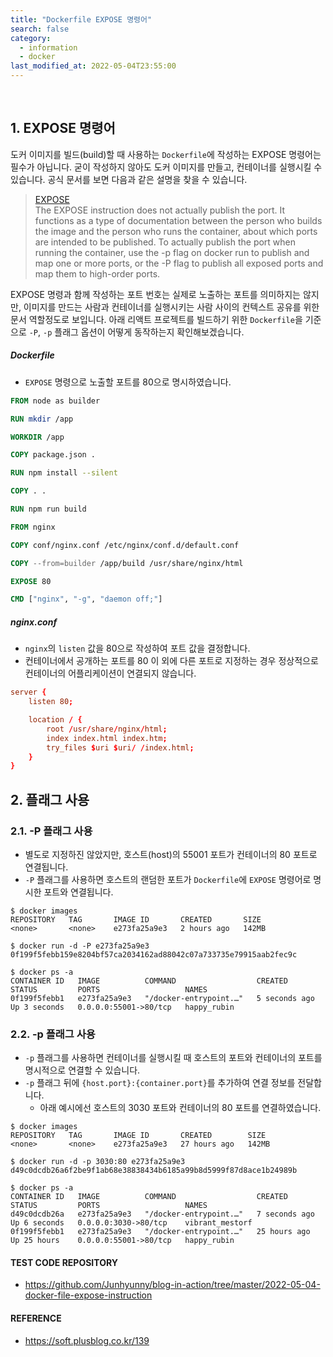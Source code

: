 ```yaml
---
title: "Dockerfile EXPOSE 명령어"
search: false
category:
  - information
  - docker
last_modified_at: 2022-05-04T23:55:00
---
```


<br/>

## 1. EXPOSE 명령어

도커 이미지를 빌드(build)할 때 사용하는 `Dockerfile`에 작성하는 EXPOSE 명령어는 필수가 아닙니다. 
굳이 작성하지 않아도 도커 이미지를 만들고, 컨테이너를 실행시킬 수 있습니다. 
공식 문서를 보면 다음과 같은 설명을 찾을 수 있습니다.

> [EXPOSE](https://docs.docker.com/engine/reference/builder/#expose)<br/>
> The EXPOSE instruction does not actually publish the port. 
> It functions as a type of documentation between the person who builds the image 
> and the person who runs the container, about which ports are intended to be published. 
> To actually publish the port when running the container, use the -p flag on docker run to publish and map one or more ports, 
> or the -P flag to publish all exposed ports and map them to high-order ports.

EXPOSE 명령과 함께 작성하는 포트 번호는 실제로 노출하는 포트를 의미하지는 않지만, 
이미지를 만드는 사람과 컨테이너를 실행시키는 사람 사이의 컨텍스트 공유를 위한 문서 역할정도로 보입니다. 
아래 리액트 프로젝트를 빌드하기 위한 `Dockerfile`을 기준으로 `-P`, `-p` 플래그 옵션이 어떻게 동작하는지 확인해보겠습니다. 

##### Dockerfile

- `EXPOSE` 명령으로 노출할 포트를 80으로 명시하였습니다. 

```dockerfile
FROM node as builder

RUN mkdir /app

WORKDIR /app

COPY package.json .

RUN npm install --silent

COPY . .

RUN npm run build

FROM nginx

COPY conf/nginx.conf /etc/nginx/conf.d/default.conf

COPY --from=builder /app/build /usr/share/nginx/html

EXPOSE 80

CMD ["nginx", "-g", "daemon off;"]
```

##### nginx.conf

- `nginx`의 `listen` 값을 80으로 작성하여 포트 값을 결정합니다.
- 컨테이너에서 공개하는 포트를 80 이 외에 다른 포트로 지정하는 경우 정상적으로 컨테이너의 어플리케이션이 연결되지 않습니다.

```conf
server {
    listen 80;

    location / {
        root /usr/share/nginx/html;
        index index.html index.htm;
        try_files $uri $uri/ /index.html;
    }
}
```

## 2. 플래그 사용

### 2.1. -P 플래그 사용

- 별도로 지정하진 않았지만, 호스트(host)의 55001 포트가 컨테이너의 80 포트로 연결됩니다.
- `-P` 플래그를 사용하면 호스트의 랜덤한 포트가 `Dockerfile`에 `EXPOSE` 명령어로 명시한 포트와 연결됩니다.

```
$ docker images 
REPOSITORY   TAG       IMAGE ID       CREATED       SIZE
<none>       <none>    e273fa25a9e3   2 hours ago   142MB

$ docker run -d -P e273fa25a9e3          
0f199f5febb159e8204bf57ca2034162ad88042c07a733735e79915aab2fec9c

$ docker ps -a                 
CONTAINER ID   IMAGE          COMMAND                  CREATED         STATUS         PORTS                   NAMES
0f199f5febb1   e273fa25a9e3   "/docker-entrypoint.…"   5 seconds ago   Up 3 seconds   0.0.0.0:55001->80/tcp   happy_rubin
```

### 2.2. -p 플래그 사용

- `-p` 플래그를 사용하면 컨테이너를 실행시킬 때 호스트의 포트와 컨테이너의 포트를 명시적으로 연결할 수 있습니다.
- `-p` 플래그 뒤에 `{host.port}:{container.port}`를 추가하여 연결 정보를 전달합니다.
    - 아래 예시에선 호스트의 3030 포트와 컨테이너의 80 포트를 연결하였습니다.

```
$ docker images                             
REPOSITORY   TAG       IMAGE ID       CREATED        SIZE
<none>       <none>    e273fa25a9e3   27 hours ago   142MB

$ docker run -d -p 3030:80 e273fa25a9e3   
d49c0dcdb26a6f2be9f1ab68e38838434b6185a99b8d5999f87d8ace1b24989b

$ docker ps -a                         
CONTAINER ID   IMAGE          COMMAND                  CREATED         STATUS         PORTS                   NAMES
d49c0dcdb26a   e273fa25a9e3   "/docker-entrypoint.…"   7 seconds ago   Up 6 seconds   0.0.0.0:3030->80/tcp    vibrant_mestorf
0f199f5febb1   e273fa25a9e3   "/docker-entrypoint.…"   25 hours ago    Up 25 hours    0.0.0.0:55001->80/tcp   happy_rubin
```

#### TEST CODE REPOSITORY
- <https://github.com/Junhyunny/blog-in-action/tree/master/2022-05-04-docker-file-expose-instruction>

#### REFERENCE
- <https://soft.plusblog.co.kr/139>